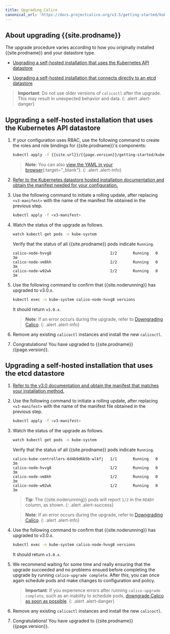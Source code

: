 ```yaml
---
title: Upgrading Calico 
canonical_url: 'https://docs.projectcalico.org/v3.5/getting-started/kubernetes/upgrade/upgrade'
---
```




## About upgrading {{site.prodname}}

The upgrade procedure varies according to how you originally installed {{site.prodname}}
and your datastore type.

- [Upgrading a self-hosted installation that uses the Kubernetes API datastore](#upgrading-a-self-hosted-installation-that-uses-the-kubernetes-api-datastore)

- [Upgrading a self-hosted installation that connects directly to an etcd datastore](#upgrading-a-self-hosted-installation-that-uses-the-etcd-datastore)

> **Important**: Do not use older versions of `calicoctl` after the upgrade.
> This may result in unexpected behavior and data.
{: .alert .alert-danger}


## Upgrading a self-hosted installation that uses the Kubernetes API datastore
   
1. If your configuration uses RBAC, use the following command to create the roles 
   and role bindings for {{site.prodname}}'s components:

   ```bash
   kubectl apply -f {{site.url}}/{{page.version}}/getting-started/kubernetes/installation/hosted/rbac-kdd.yaml
   ```
   > **Note**: You can also 
   > [view the YAML in your browser]({{site.url}}/{{page.version}}/getting-started/kubernetes/installation/hosted/rbac-kdd.yaml){:target="_blank"}.
   {: .alert .alert-info}

1. [Refer to the Kubernetes datastore hosted installation documentation and 
   obtain the manifest needed for your configuration.](https://docs.projectcalico.org/v3.0/getting-started/kubernetes/installation/hosted/kubernetes-datastore/)

1. Use the following command to initiate a rolling update, after replacing 
   `<v3-manifest>` with the name of the manifest file obtained in the previous step.

   ```bash
   kubectl apply -f <v3-manifest>
   ```
   
1. Watch the status of the upgrade as follows.

   ```bash
   watch kubectl get pods -n kube-system
   ```
   
   Verify that the status of all {{site.prodname}} pods indicate `Running`.

   ```
   calico-node-hvvg8                          2/2       Running   0          3m
   calico-node-vm8kh                          2/2       Running   0          3m
   calico-node-w92wk                          2/2       Running   0          3m
   ```

1. Use the following command to confirm that {{site.noderunning}} has upgraded to v3.0.x.

   ```bash
   kubectl exec -n kube-system calico-node-hvvg8 versions
   ```
   
   It should return `v3.0.x`.
   
   > **Note**: If an error occurs during the upgrade, refer to 
   > [Downgrading Calico](/{{page.version}}/getting-started/kubernetes/upgrade/downgrade).
   {: .alert .alert-info}
   
1. Remove any existing `calicoctl` instances and install the new `calicoctl`.

1. Congratulations! You have upgraded to {{site.prodname}} {{page.version}}.


## Upgrading a self-hosted installation that uses the etcd datastore

1. [Refer to the v3.0 documentation and obtain the manifest that matches your installation
   method.](https://docs.projectcalico.org/v3.0/getting-started/kubernetes/installation/hosted/)

1. Use the following command to initiate a rolling update, after replacing 
   `<v3-manifest>` with the name of the manifest file obtained in the previous step.

   ```bash
   kubectl apply -f <v3-manifest>
   ```
   
1. Watch the status of the upgrade as follows.

   ```bash
   watch kubectl get pods -n kube-system
   ```
   
   Verify that the status of all {{site.prodname}} pods indicate `Running`.

   ```
   calico-kube-controllers-6d4b9d6b5b-wlkfj   1/1       Running   0          3m
   calico-node-hvvg8                          1/2       Running   0          3m
   calico-node-vm8kh                          1/2       Running   0          3m
   calico-node-w92wk                          1/2       Running   0          3m
   ```

   > **Tip**: The {{site.noderunning}} pods will report `1/2` in the `READY` column, as shown.
   {: .alert .alert-success}

   > **Note**: If an error occurs during the upgrade, refer to 
   > [Downgrading Calico](/{{page.version}}/getting-started/kubernetes/upgrade/downgrade).
   {: .alert .alert-info}
   
1. Use the following command to confirm that {{site.noderunning}} has upgraded to v3.0.x.

   ```bash
   kubectl exec -n kube-system calico-node-hvvg8 versions
   ```
   
   It should return `v3.0.x`.
   
1. We recommend waiting for some time and really ensuring that the upgrade succeeded 
   and no problems ensued before completing the upgrade by running 
   `calico-upgrade complete`. After this, you can once again schedule pods and 
   make changes to configuration and policy. 

   > **Important**: If you experience errors after running `calico-upgrade complete`, 
   > such as an inability to schedule pods, [downgrade Calico as soon as possible](/{{page.version}}/getting-started/kubernetes/upgrade/downgrade).
   {: .alert .alert-danger}
   
1. Remove any existing `calicoctl` instances and install the new `calicoctl`.

1. Congratulations! You have upgraded to {{site.prodname}} {{page.version}}.



